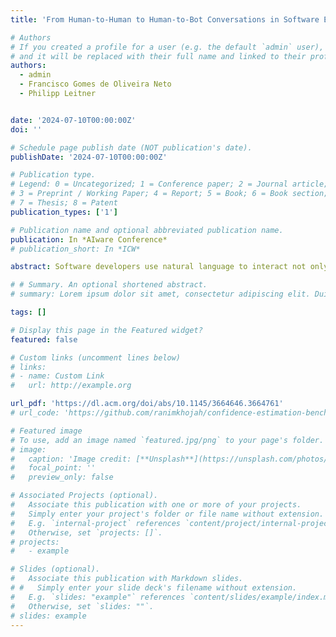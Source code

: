 ```yaml
---
title: 'From Human-to-Human to Human-to-Bot Conversations in Software Engineering'

# Authors
# If you created a profile for a user (e.g. the default `admin` user), write the username (folder name) here
# and it will be replaced with their full name and linked to their profile.
authors:
  - admin
  - Francisco Gomes de Oliveira Neto
  - Philipp Leitner


date: '2024-07-10T00:00:00Z'
doi: ''

# Schedule page publish date (NOT publication's date).
publishDate: '2024-07-10T00:00:00Z'

# Publication type.
# Legend: 0 = Uncategorized; 1 = Conference paper; 2 = Journal article;
# 3 = Preprint / Working Paper; 4 = Report; 5 = Book; 6 = Book section;
# 7 = Thesis; 8 = Patent
publication_types: ['1']

# Publication name and optional abbreviated publication name.
publication: In *AIware Conference*
# publication_short: In *ICW*

abstract: Software developers use natural language to interact not only with other humans, but increasingly also with chatbots. These interactions have different properties and flow differently based on what goal the developer wants to achieve and who they interact with. In this paper, we aim to understand the dynamics of conversations that occur during modern software development after the integration of AI and chatbots, enabling a deeper recognition of the advantages and disadvantages of including chatbot interactions in addition to human conversations in collaborative work. We compile existing conversation attributes with humans and NLU-based chatbots and adapt them to the context of software development. Then, we extend the comparison to include LLM-powered chatbots based on an observational study. We present similarities and differences between human-to-human and human-to-bot conversations, also distinguishing between NLU- and LLM-based chatbots. Furthermore, we discuss how understanding the differences among the conversation styles guides the developer on how to shape their expectations from a conversation and consequently support the communication within a software team. We conclude that the recent conversation styles that we observe with LLM-chatbots can not replace conversations with humans due to certain attributes regarding social aspects despite their ability to support productivity and decrease the developers' mental load.

# # Summary. An optional shortened abstract.
# summary: Lorem ipsum dolor sit amet, consectetur adipiscing elit. Duis posuere tellus ac convallis placerat. Proin tincidunt magna sed ex sollicitudin condimentum.

tags: []

# Display this page in the Featured widget?
featured: false

# Custom links (uncomment lines below)
# links:
# - name: Custom Link
#   url: http://example.org

url_pdf: 'https://dl.acm.org/doi/abs/10.1145/3664646.3664761'
# url_code: 'https://github.com/ranimkhojah/confidence-estimation-benchmark'

# Featured image
# To use, add an image named `featured.jpg/png` to your page's folder.
# image:
#   caption: 'Image credit: [**Unsplash**](https://unsplash.com/photos/pLCdAaMFLTE)'
#   focal_point: ''
#   preview_only: false

# Associated Projects (optional).
#   Associate this publication with one or more of your projects.
#   Simply enter your project's folder or file name without extension.
#   E.g. `internal-project` references `content/project/internal-project/index.md`.
#   Otherwise, set `projects: []`.
# projects:
#   - example

# Slides (optional).
#   Associate this publication with Markdown slides.
# #   Simply enter your slide deck's filename without extension.
#   E.g. `slides: "example"` references `content/slides/example/index.md`.
#   Otherwise, set `slides: ""`.
# slides: example
---
```


<!-- {{% callout note %}}
Click the _Cite_ button above to demo the feature to enable visitors to import publication metadata into their reference management software.
{{% /callout %}}

{{% callout note %}}
Create your slides in Markdown - click the _Slides_ button to check out the example.
{{% /callout %}}

Supplementary notes can be added here, including [code, math, and images](https://wowchemy.com/docs/writing-markdown-latex/). -->
